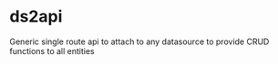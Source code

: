# ds2api
Generic single route api to attach to any datasource to provide CRUD functions to all entities
